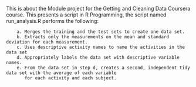This is about the Module project for the Getting and Cleaning Data Coursera course. 
This presents a script in R Programming, the script named run_analysis.R performs the following:

        a. Merges the training and the test sets to create one data set.
        b. Extracts only the measurements on the mean and standard deviation for each measurement.
        c. Uses descriptive activity names to name the activities in the data set
        d. Appropriately labels the data set with descriptive variable names.
        e. From the data set in step d, creates a second, independent tidy data set with the average of each variable 
           for each activity and each subject.
